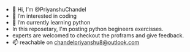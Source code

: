 - 👋 Hi, I’m @PriyanshuChandel
- 👀 I’m interested in coding
- 🌱 I’m currently learning python
- In this reposetary, I'm posting python begineers exercisses.
- experts are welcomed to checkout the proframs and give feedback.
- 📫 reachable on chandelpriyanshu8@outlook.com

<!---
PriyanshuChandel/PriyanshuChandel is a ✨ special ✨ repository because its `README.md` (this file) appears on your GitHub profile.
You can click the Preview link to take a look at your changes.
--->
